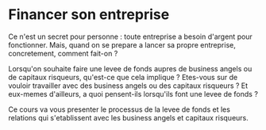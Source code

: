 # Financer son entreprise 

Ce n'est un secret pour personne : toute entreprise a besoin d'argent pour fonctionner. Mais, quand on se prepare a lancer sa propre entreprise, concretement, comment fait-on ?

Lorsqu'on souhaite faire une levee de fonds aupres de business angels ou de capitaux risqueurs, qu'est-ce que cela implique ? Etes-vous sur de vouloir travailler avec des business angels ou des capitaux risqueurs ? Et eux-memes d'ailleurs, a quoi pensent-ils lorsqu'ils font une levee de fonds ?

Ce cours va vous presenter le processus de la levee de fonds et les relations qui s'etablissent avec les business angels et capitaux risqueurs.